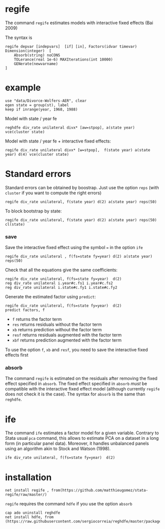 

# regife

The command `regife` estimates models with interactive fixed effects (Bai 2009)



The syntax is

```
regife depvar [indepvars]  [if] [in], Factors(idvar timevar) Dimension(integer)  [
	Absorb(string) noCONS 
	TOLerance(real 1e-6) MAXIterations(int 10000) 
	GENerate(newvarname)
]
```

# example

```
use "data/Divorce-Wolfers-AER", clear
egen state = group(st), label
keep if inrange(year, 1968, 1988) 
```

Model with state / year fe
```
reghdfe div_rate unilateral divx* [aw=stpop], a(state year) vce(cluster state)
```

Model with state / year fe + interactive fixed effects:

```
regife div_rate unilateral divx* [w=stpop],  f(state year) a(state year) d(4) vce(cluster state)
```



# Standard errors
Standard errors can be obtained by boostrap. Just use the option `reps` (with `cluster` if you want to compute the right errors)

```
regife div_rate unilateral, f(state year) d(2) a(state year) reps(50)
```

To block bootstrap by state:

```
regife div_rate unilateral, f(state year) d(2) a(state year) reps(50) cl(state)
```


### save

Save the interactive fixed effect using the symbol `=` in the option `ife`

```
regife div_rate unilateral , f(fs=state fy=year) d(2) a(state year) reps(50)
```

Check that all the equations give the same coefficients:

```
regife div_rate unilateral, f(fs=state fy=year)  d(2)
reg div_rate unilateral i.year#c.fs1 i.year#c.fs2
reg div_rate unilateral i.state#c.fy1 i.state#c.fy2
```

Generate the estimated factor using `predict`:

```
regife div_rate unilateral, f(fs=state fy=year)  d(2)
predict factors, f
```
- `f` returns the factor term
- `res` returns residuals without the factor term
- `xb` returns prediction without the factor term
- `resf` returns residuals augmented with the factor term
- `xbf` returns prediction augmented with the factor term

To use the option `f`, `xb` and `resf`, you need to save the interactive fixed effects first


### absorb

The command `regife` is estimated on the residuals after removing the fixed effect specified in `absorb`. The fixed effect specified in `absorb` *must* be compatible with the interactive fixed effect model (although currently `regife` does not check it is the case). The syntax for `absorb` is the same than `reghdfe`.







# ife
The command `ife` estimates a factor model for a given variable. Contrary to Stata usual `pca` command, this allows to estimate PCA on a dataset in a long form (in particular panel data). Moreover, it handles unbalanced panels using an algorithm akin to Stock and Watson (1998).

```
ife div_rate unilateral, f(fs=state fy=year)  d(2)
```


# installation


```
net install regife , from(https://github.com/matthieugomez/stata-regife/raw/master/)
```

`regife` requires the command `hdfe` if you use the option `absorb`

```
cap ado uninstall reghdfe
net install hdfe, from (https://raw.githubusercontent.com/sergiocorreia/reghdfe/master/package/)
```